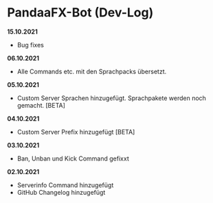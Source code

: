 # PandaaFX-Bot (Dev-Log)
**15.10.2021**
- Bug fixes

**06.10.2021**
- Alle Commands etc. mit den Sprachpacks übersetzt.

**05.10.2021**
- Custom Server Sprachen hinzugefügt. Sprachpakete werden noch gemacht. [BETA]

**04.10.2021**
- Custom Server Prefix hinzugefügt [BETA]

**03.10.2021**
- Ban, Unban und Kick Command gefixxt

**02.10.2021**
- Serverinfo Command hinzugefügt
- GitHub Changelog hinzugefügt
